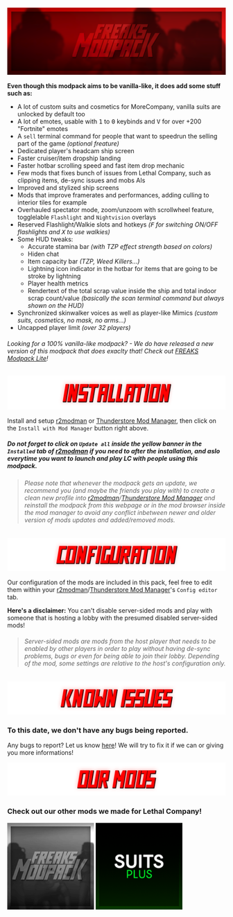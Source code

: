 ![banner.png](https://raw.githubusercontent.com/FREAKS-Network/LC-Modpack/master/resources/img/banner.png)

**Even though this modpack aims to be vanilla-like, it does add some stuff such as:**

- A lot of custom suits and cosmetics for MoreCompany, vanilla suits are unlocked by default too
- A lot of emotes, usable with <kbd>1</kbd> to <kbd>0</kbd> keybinds and <kbd>V</kbd> for over +200 "Fortnite" emotes
- A `sell` terminal command for people that want to speedrun the selling part of the game *(optional freature)*
- Dedicated player's headcam ship screen
- Faster cruiser/item dropship landing
- Faster hotbar scrolling speed and fast item drop mechanic
- Few mods that fixes bunch of issues from Lethal Company, such as clipping items, de-sync issues and mobs AIs
- Improved and stylized ship screens
- Mods that improve framerates and performances, adding culling to interior tiles for example
- Overhauled spectator mode, zoom/unzoom with scrollwheel feature, togglelable `Flashlight` and `Nightvision` overlays
- Reserved Flashlight/Walkie slots and hotkeys *(<kbd>F</kbd> for switching ON/OFF flashlights and <kbd>X</kbd> to use walkies)*
- Some HUD tweaks:
  - Accurate stamina bar *(with TZP effect strength based on colors)*
  - Hiden chat
  - Item capacity bar *(TZP, Weed Killers...)*
  - Lightning icon indicator in the hotbar for items that are going to be stroke by lightning
  - Player health metrics
  - Rendertext of the total scrap value inside the ship and total indoor scrap count/value *(basically the scan terminal command but always shown on the HUD)*
- Synchronized skinwalker voices as well as player-like Mimics *(custom suits, cosmetics, no mask, no arms...)*
- Uncapped player limit *(over 32 players)*

###### Looking for a 100% vanilla-like modpack? - We do have released a new version of this modpack that does exaclty that! Check out [FREAKS Modpack Lite](https://thunderstore.io/c/lethal-company/p/FREAKS/FREAKS_Modpack_Lite/)!

![installation.png](https://raw.githubusercontent.com/FREAKS-Network/LC-Modpack/master/resources/img/installation.png)

Install and setup [r2modman](https://thunderstore.io/c/lethal-company/p/ebkr/r2modman/) or [Thunderstore Mod Manager](https://www.overwolf.com/app/thunderstore-thunderstore_mod_manager), then click on the `Install with Mod Manager` button right above.

##### Do not forget to click on `Update all` inside the yellow banner in the `Installed` tab of [r2modman](https://thunderstore.io/c/lethal-company/p/ebkr/r2modman/) if you need to after the installation, and aslo everytime you want to launch and play LC with people using this modpack.

> ###### Please note that whenever the modpack gets an update, we recommend you (and maybe the friends you play with) to create a clean new profile into [r2modman](https://thunderstore.io/c/lethal-company/p/ebkr/r2modman/)/[Thunderstore Mod Manager](https://www.overwolf.com/app/thunderstore-thunderstore_mod_manager) and reinstall the modpack from this webpage or in the mod browser inside the mod manager to avoid any conflict inbetween newer and older version of mods updates and added/removed mods.

![configuration.png](https://raw.githubusercontent.com/FREAKS-Network/LC-Modpack/master/resources/img/configuration.png)

Our configuration of the mods are included in this pack, feel free to edit them within your [r2modman](https://thunderstore.io/c/lethal-company/p/ebkr/r2modman/)/[Thunderstore Mod Manager](https://www.overwolf.com/app/thunderstore-thunderstore_mod_manager)'s `Config editor` tab.

**Here's a disclaimer:** You can't disable server-sided mods and play with someone that is hosting a lobby with the presumed disabled server-sided mods!

> ###### Server-sided mods are mods from the host player that needs to be enabled by other players in order to play without having de-sync problems, bugs or even for being able to join their lobby. Depending of the mod, some settings are relative to the host's configuration only.

![known_issues.png](https://raw.githubusercontent.com/FREAKS-Network/LC-Modpack/master/resources/img/known_issues.png)

### To this date, we don't have any bugs being reported.

Any bugs to report? Let us know [here](https://github.com/FREAKS-Network/LC-Modpack/issues)! We will try to fix it if we can or giving you more informations!

![our_mods.png](https://raw.githubusercontent.com/FREAKS-Network/LC-Modpack/master/resources/img/our_mods.png)

### Check out our other mods we made for Lethal Company!

[<img src="https://raw.githubusercontent.com/FREAKS-Network/LC-Modpack/master/resources/img/icons/lite.png" alt="lite" width="200"/>](https://thunderstore.io/c/lethal-company/p/FREAKS/FREAKS_Modpack_Lite/) [<img src="https://raw.githubusercontent.com/FREAKS-Network/LC-Modpack/master/resources/img/icons/suitsplus.png" alt="suitsplus" width="200"/>](https://thunderstore.io/c/lethal-company/p/FREAKS/SuitsPlus/)
